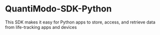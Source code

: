 # QuantiModo-SDK-Python
This SDK makes it easy for Python apps to store, access, and retrieve data from life-tracking apps and devices
